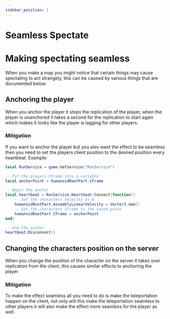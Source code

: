 ```yaml
---
sidebar_position: 1
---
```


# Seamless Spectate
# Making spectating seamless
When you make a map you might notice that certain things may cause spectating to act strangely, this can be caused by various things that are documented below.

## Anchoring the player
When you anchor the player it stops the replication of the player, when the player is unanchored it takes a second for the replication to start again which makes it looks like the player is lagging for other players.

### Mitigation
If you want to anchor the player but you also want the effect to be seamless then you need to set the players client position to the desired position every heartbeat.
Example:
```lua
local RunService = game:GetService("RunService")

-- Put the players CFrame into a variable
local anchorPoint = humanoidRootPart.CFrame

-- Begin the anchor
local heartbeat = RunService.Heartbeat:Connect(function()
    -- Set the characters Velocity to 0
	humanoidRootPart.AssemblyLinearVelocity = Vector3.new()
    -- Set the characters CFrame to the saved point
	humanoidRootPart.CFrame = anchorPoint
end)

-- End the anchor
heartbeat:Disconnect()
```

## Changing the characters position on the server
When you change the position of the character on the server it takes over replication from the client, this causes similar effects to anchoring the player

### Mitigation
To make the effect seamless all you need to do is make the teleportation happen on the client, not only will this make the teleportation seamless to other players it will also make the effect more seamless for the player as well.
